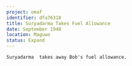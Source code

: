 ```yaml
---
project: omaf
identifier: dfa76318
title: Suryadarma Takes Fuel Allowance
date: September 1948 
location: Maguwo
status: Expand
---
```


```synopsis
Suryadarma  takes away Bob's fuel allowance. 
```

